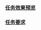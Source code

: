 ### [任务效果预览](http://output.jsbin.com/vojuqit)
### [任务要求](http://ife.baidu.com/course/detail/id/104)
